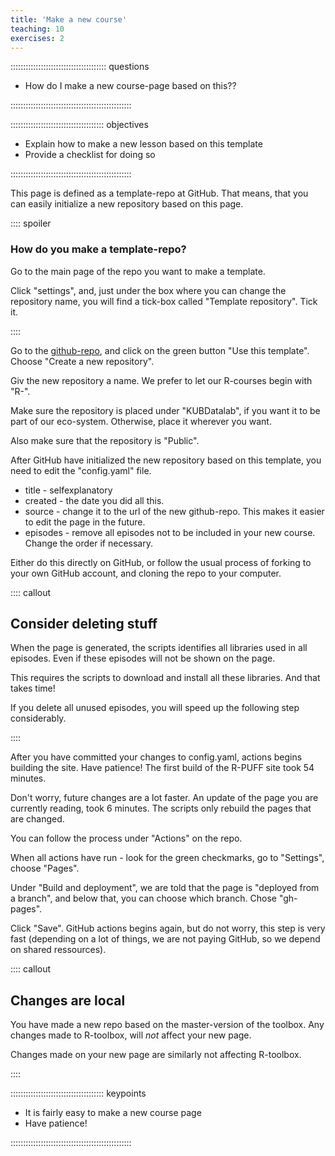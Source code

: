 ```yaml
---
title: 'Make a new course'
teaching: 10
exercises: 2
---
```


:::::::::::::::::::::::::::::::::::::: questions 

- How do I make a new course-page based on this??

::::::::::::::::::::::::::::::::::::::::::::::::

::::::::::::::::::::::::::::::::::::: objectives

- Explain how to make a new lesson based on this template
- Provide a checklist for doing so

::::::::::::::::::::::::::::::::::::::::::::::::

This page is defined as a template-repo at GitHub. That means, that you
can easily initialize a new repository based on this page.

:::: spoiler
### How do you make a template-repo?

Go to the main page of the repo you want to make a template.

Click "settings", and, just under the box where you can change the 
repository name, you will find a tick-box called "Template repository". Tick it.

::::

Go to the [github-repo](https://github.com/KUBDatalab/R-toolbox), and click on 
the green button "Use this template". Choose "Create a new repository".

Giv the new repository a name. We prefer to let our R-courses begin with "R-".

Make sure the repository is placed under "KUBDatalab", if you want it to be part
of our eco-system. Otherwise, place it wherever you want.

Also make sure that the repository is "Public".

After GitHub have initialized the new repository based on this template, you
need to edit the "config.yaml" file. 

* title - selfexplanatory
* created - the date you did all this.
* source - change it to the url of the new github-repo. This makes it easier to edit the page in the future.
* episodes - remove all episodes not to be included in your new course. Change the order if necessary.

Either do this directly on GitHub, or follow the usual process of forking to
your own GitHub account, and cloning the repo to your computer.

:::: callout
## Consider deleting stuff

When the page is generated, the scripts identifies all libraries used in all
episodes. Even if these episodes will not be shown on the page. 

This requires the scripts to download and install all these libraries. And that
takes time! 

If you delete all unused episodes, you will speed up the following step considerably.

::::

After you have committed your changes to config.yaml, actions begins building 
the site. Have patience! The first build of the R-PUFF site took 54 minutes.

Don't worry, future changes are a lot faster. An update of the page you are 
currently reading, took 6 minutes. The scripts only rebuild the pages that are
changed.

You can follow the process under "Actions" on the repo.

When all actions have run - look for the green checkmarks, go to "Settings",
choose "Pages".

Under "Build and deployment", we are told that the page is "deployed from a branch",
and below that, you can choose which branch. Chose "gh-pages".

Click "Save". GitHub actions begins again, but do not worry, this step is very 
fast (depending on a lot of things, we are not paying GitHub, so we depend on
shared ressources).


:::: callout

## Changes are local

You have made a new repo based on the master-version of the toolbox. Any changes
made to R-toolbox, will _not_ affect your new page. 

Changes made on your new page are similarly not affecting R-toolbox.

::::



::::::::::::::::::::::::::::::::::::: keypoints 

- It is fairly easy to make a new course page
- Have patience!


::::::::::::::::::::::::::::::::::::::::::::::::

